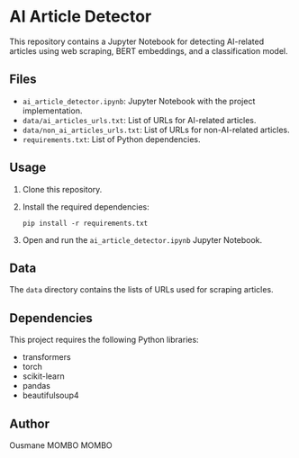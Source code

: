 # AI Article Detector

This repository contains a Jupyter Notebook for detecting AI-related articles using web scraping, BERT embeddings, and a classification model.

## Files

*   `ai_article_detector.ipynb`: Jupyter Notebook with the project implementation.
*   `data/ai_articles_urls.txt`: List of URLs for AI-related articles.
*   `data/non_ai_articles_urls.txt`: List of URLs for non-AI-related articles.
*   `requirements.txt`: List of Python dependencies.

## Usage

1.  Clone this repository.
2.  Install the required dependencies:

    ```
    pip install -r requirements.txt
    ```

3.  Open and run the `ai_article_detector.ipynb` Jupyter Notebook.

## Data

The `data` directory contains the lists of URLs used for scraping articles.

## Dependencies

This project requires the following Python libraries:

*   transformers
*   torch
*   scikit-learn
*   pandas
*   beautifulsoup4


## Author

Ousmane MOMBO MOMBO

